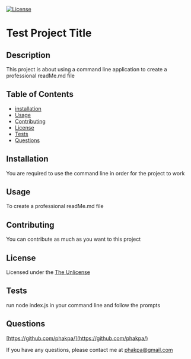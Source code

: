 [![License](https://img.shields.io/badge/license-unlicense-blue)](https://choosealicense.com/licenses/unlicense/)

# Test Project Title

## Description
  
This project is about using a command line application to create a professional readMe.md file

## Table of Contents
  
* [installation](#Installation)
* [Usage](#Usage)
* [Contributing](#Contributing)
* [License](#License)
* [Tests](#Tests)
* [Questions](#Questions)

## Installation
  
You are required to use the command line in order for the project to work

## Usage
  
To create a professional readMe.md file

## Contributing
  
You can contribute as much as you want to this project

## License
  
Licensed under the [The Unlicense](https://choosealicense.com/licenses/unlicense/)

## Tests
  
run node index.js in your command line and follow the prompts

## Questions
  
[https://github.com/phakpa/](https://github.com/phakpa/)

If you have any questions, please contact me at phakpa@gmail.com